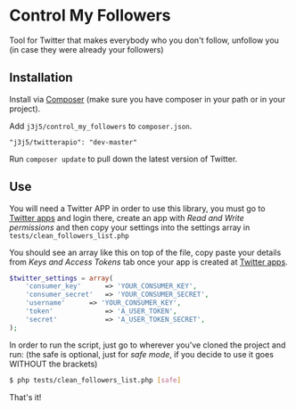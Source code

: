 Control My Followers
============

Tool for Twitter that makes everybody who you don't follow, unfollow you (in case they were already your followers)


## Installation

Install via [Composer](http://getcomposer.org) (make sure you have composer in your path or in your project).

Add `j3j5/control_my_followers` to `composer.json`.
```
"j3j5/twitterapio": "dev-master"
```

Run `composer update` to pull down the latest version of Twitter.

## Use

You will need a Twitter APP in order to use this library, you must go to [Twitter apps](https://apps.twitter.com) and login there, create an app with *Read and Write permissions* and then copy your settings into the settings array in `tests/clean_followers_list.php`

You should see an array like this on top of the file, copy paste your details from *Keys and Access Tokens* tab once your app is created at [Twitter apps](https://apps.twitter.com).
```php
$twitter_settings = array(
	'consumer_key'		=> 'YOUR_CONSUMER_KEY',
	'consumer_secret'	=> 'YOUR_CONSUMER_SECRET',
	'username'		=> 'YOUR_CONSUMER_KEY',
	'token'				=> 'A_USER_TOKEN',
	'secret'			=> 'A_USER_TOKEN_SECRET',
);
```
In order to run the script, just go to wherever you've cloned the project and run: (the safe is optional, just for *safe mode*, if you decide to use it goes WITHOUT the brackets)

```bash
$ php tests/clean_followers_list.php [safe]
```

That's it!
